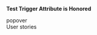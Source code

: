 **Test Trigger Attribute is Honored**

<popover id="pop:xp-user-stories" trigger="click">
  popover
  <div slot="content">
    User stories
  </div>
</popover>
